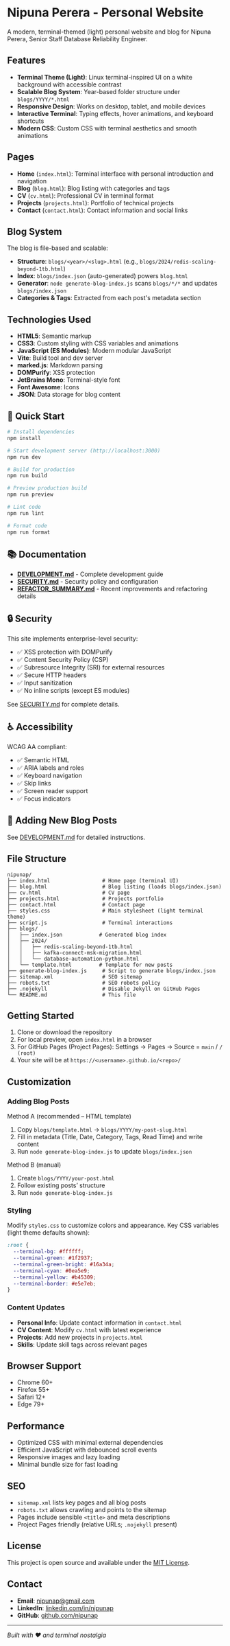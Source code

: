 # Nipuna Perera - Personal Website

A modern, terminal-themed (light) personal website and blog for Nipuna Perera, Senior Staff Database Reliability Engineer.

## Features

- **Terminal Theme (Light)**: Linux terminal-inspired UI on a white background with accessible contrast
- **Scalable Blog System**: Year-based folder structure under `blogs/YYYY/*.html`
- **Responsive Design**: Works on desktop, tablet, and mobile devices
- **Interactive Terminal**: Typing effects, hover animations, and keyboard shortcuts
- **Modern CSS**: Custom CSS with terminal aesthetics and smooth animations

## Pages

- **Home** (`index.html`): Terminal interface with personal introduction and navigation
- **Blog** (`blog.html`): Blog listing with categories and tags
- **CV** (`cv.html`): Professional CV in terminal format
- **Projects** (`projects.html`): Portfolio of technical projects
- **Contact** (`contact.html`): Contact information and social links

## Blog System

The blog is file-based and scalable:

- **Structure**: `blogs/<year>/<slug>.html` (e.g., `blogs/2024/redis-scaling-beyond-1tb.html`)
- **Index**: `blogs/index.json` (auto-generated) powers `blog.html`
- **Generator**: `node generate-blog-index.js` scans `blogs/*/*` and updates `blogs/index.json`
- **Categories & Tags**: Extracted from each post's metadata section

## Technologies Used

- **HTML5**: Semantic markup
- **CSS3**: Custom styling with CSS variables and animations
- **JavaScript (ES Modules)**: Modern modular JavaScript
- **Vite**: Build tool and dev server
- **marked.js**: Markdown parsing
- **DOMPurify**: XSS protection
- **JetBrains Mono**: Terminal-style font
- **Font Awesome**: Icons
- **JSON**: Data storage for blog content

## 🚀 Quick Start

```bash
# Install dependencies
npm install

# Start development server (http://localhost:3000)
npm run dev

# Build for production
npm run build

# Preview production build
npm run preview

# Lint code
npm run lint

# Format code
npm run format
```

## 📚 Documentation

- **[DEVELOPMENT.md](./DEVELOPMENT.md)** - Complete development guide
- **[SECURITY.md](./SECURITY.md)** - Security policy and configuration
- **[REFACTOR_SUMMARY.md](./REFACTOR_SUMMARY.md)** - Recent improvements and refactoring details

## 🔒 Security

This site implements enterprise-level security:
- ✅ XSS protection with DOMPurify
- ✅ Content Security Policy (CSP)
- ✅ Subresource Integrity (SRI) for external resources
- ✅ Secure HTTP headers
- ✅ Input sanitization
- ✅ No inline scripts (except ES modules)

See [SECURITY.md](./SECURITY.md) for complete details.

## ♿ Accessibility

WCAG AA compliant:
- ✅ Semantic HTML
- ✅ ARIA labels and roles
- ✅ Keyboard navigation
- ✅ Skip links
- ✅ Screen reader support
- ✅ Focus indicators

## 📝 Adding New Blog Posts

See [DEVELOPMENT.md](./DEVELOPMENT.md#adding-a-new-blog-post) for detailed instructions.

## File Structure

```
nipunap/
├── index.html                 # Home page (terminal UI)
├── blog.html                  # Blog listing (loads blogs/index.json)
├── cv.html                    # CV page
├── projects.html              # Projects portfolio
├── contact.html               # Contact page
├── styles.css                 # Main stylesheet (light terminal theme)
├── script.js                  # Terminal interactions
├── blogs/
│   ├── index.json            # Generated blog index
│   ├── 2024/
│   │   ├── redis-scaling-beyond-1tb.html
│   │   ├── kafka-connect-msk-migration.html
│   │   └── database-automation-python.html
│   └── template.html         # Template for new posts
├── generate-blog-index.js     # Script to generate blogs/index.json
├── sitemap.xml                # SEO sitemap
├── robots.txt                 # SEO robots policy
├── .nojekyll                  # Disable Jekyll on GitHub Pages
└── README.md                  # This file
```

## Getting Started

1. Clone or download the repository
2. For local preview, open `index.html` in a browser
3. For GitHub Pages (Project Pages): Settings → Pages → Source = `main` / `/ (root)`
4. Your site will be at `https://<username>.github.io/<repo>/`

## Customization

### Adding Blog Posts

Method A (recommended – HTML template)
1. Copy `blogs/template.html` → `blogs/YYYY/my-post-slug.html`
2. Fill in metadata (Title, Date, Category, Tags, Read Time) and write content
3. Run `node generate-blog-index.js` to update `blogs/index.json`

Method B (manual)
1. Create `blogs/YYYY/your-post.html`
2. Follow existing posts’ structure
3. Run `node generate-blog-index.js`

### Styling

Modify `styles.css` to customize colors and appearance. Key CSS variables (light theme defaults shown):

```css
:root {
  --terminal-bg: #ffffff;
  --terminal-green: #1f2937;
  --terminal-green-bright: #16a34a;
  --terminal-cyan: #0ea5e9;
  --terminal-yellow: #b45309;
  --terminal-border: #e5e7eb;
}
```

### Content Updates

- **Personal Info**: Update contact information in `contact.html`
- **CV Content**: Modify `cv.html` with latest experience
- **Projects**: Add new projects in `projects.html`
- **Skills**: Update skill tags across relevant pages

## Browser Support

- Chrome 60+
- Firefox 55+
- Safari 12+
- Edge 79+

## Performance

- Optimized CSS with minimal external dependencies
- Efficient JavaScript with debounced scroll events
- Responsive images and lazy loading
- Minimal bundle size for fast loading

## SEO

- `sitemap.xml` lists key pages and all blog posts
- `robots.txt` allows crawling and points to the sitemap
- Pages include sensible `<title>` and meta descriptions
- Project Pages friendly (relative URLs; `.nojekyll` present)

## License

This project is open source and available under the [MIT License](LICENSE).

## Contact

- **Email**: nipunap@gmail.com
- **LinkedIn**: [linkedin.com/in/nipunap](https://linkedin.com/in/nipunap)
- **GitHub**: [github.com/nipunap](https://github.com/nipunap)

---

*Built with ❤️ and terminal nostalgia*
